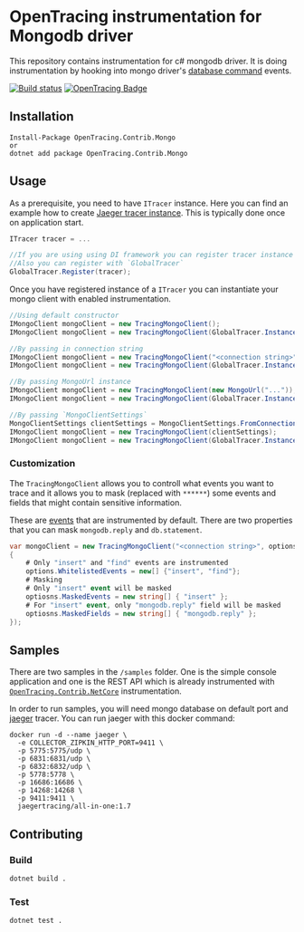 # OpenTracing instrumentation for Mongodb driver

This repository contains instrumentation for c# mongodb driver. It is doing instrumentation by hooking into mongo driver's [database command](https://docs.mongodb.com/manual/reference/command/#database-operations) events.

[![Build status](https://ci.appveyor.com/api/projects/status/d0a3cdtik6b8pe6s/branch/master?svg=true)](https://ci.appveyor.com/project/borkke/opentracing-csharp-mongo-6iejj/branch/master) [![OpenTracing Badge](https://img.shields.io/badge/OpenTracing-enabled-blue.svg)](http://opentracing.io)

## Installation 
```
Install-Package OpenTracing.Contrib.Mongo
or
dotnet add package OpenTracing.Contrib.Mongo
```

## Usage

As a prerequisite, you need to have `ITracer` instance. Here you can find an example how to create [Jaeger tracer instance](https://github.com/borkke/opentracing-csharp-mongo/blob/develop/samples/Samples.Shared/JaegerTracer.cs). This is typically done once on application start.

```c#
ITracer tracer = ...

//If you are using using DI framework you can register tracer instance as singleton
//Also you can register with `GlobalTracer`
GlobalTracer.Register(tracer);
```
Once you have registered instance of a `ITracer` you can instantiate your mongo client with enabled instrumentation.

```c#
//Using default constructor
IMongoClient mongoClient = new TracingMongoClient();
IMongoClient mongoClient = new TracingMongoClient(GlobalTracer.Instance);

//By passing in connection string
IMongoClient mongoClient = new TracingMongoClient("<connection string>");
IMongoClient mongoClient = new TracingMongoClient(GlobalTracer.Instance, "<connection string>");

//By passing MongoUrl instance
IMongoClient mongoClient = new TracingMongoClient(new MongoUrl("..."));
IMongoClient mongoClient = new TracingMongoClient(GlobalTracer.Instance, new MongoUrl("..."));

//By passing `MongoClientSettings`
MongoClientSettings clientSettings = MongoClientSettings.FromConnectionString("<connection string>");
IMongoClient mongoClient = new TracingMongoClient(clientSettings);
IMongoClient mongoClient = new TracingMongoClient(GlobalTracer.Instance, clientSettings);
```

### Customization
The `TracingMongoClient` allows you to controll what events you want to trace and it allows you to mask (replaced with `******`) some events and fields that might contain sensitive information.

These are [events](https://github.com/borkke/opentracing-csharp-mongo/blob/master/src/OpenTracing.Contrib.Mongo/Configuration/DetaultEvents.cs) that are instrumented by default. There are two properties that you can mask `mongodb.reply` and `db.statement`.
```c#
var mongoClient = new TracingMongoClient("<connection string>", options =>
{
    # Only "insert" and "find" events are instrumented
    options.WhitelistedEvents = new[] {"insert", "find"};
    # Masking
    # Only "insert" event will be masked
    optiosns.MaskedEvents = new string[] { "insert" };
    # For "insert" event, only "mongodb.reply" field will be masked
    optiosns.MaskedFields = new string[] { "mongodb.reply" };
});
```

## Samples
There are two samples in the `/samples` folder. One is the simple console application and one is the REST API which is already instrumented with [`OpenTracing.Contrib.NetCore`](https://github.com/opentracing-contrib/csharp-netcore) instrumentation.

In order to run samples, you will need mongo database on default port and [jaeger](https://www.jaegertracing.io/) tracer. You can run jaeger with this docker command:

```docker
docker run -d --name jaeger \
  -e COLLECTOR_ZIPKIN_HTTP_PORT=9411 \
  -p 5775:5775/udp \
  -p 6831:6831/udp \
  -p 6832:6832/udp \
  -p 5778:5778 \
  -p 16686:16686 \
  -p 14268:14268 \
  -p 9411:9411 \
  jaegertracing/all-in-one:1.7
```

## Contributing

### Build 
```bash
dotnet build .
```

### Test
```bash
dotnet test .
```

